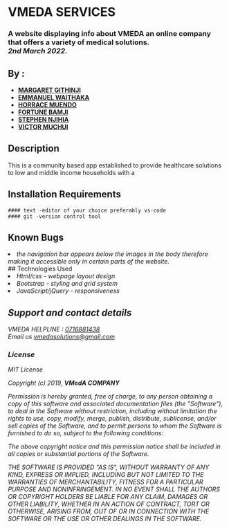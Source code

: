 # VMEDA SERVICES
### A website displaying info about VMEDA an online company that offers a variety of medical solutions.<br> <em>2nd March 2022.</em>
## By :

* [**MARGARET GITHINJI**](https://github.com/Maggielovesc/)
* [**EMMANUEL WAITHAKA**](https://github.com/EmmanuelWaithaka/)
* [**HORRACE MUENDO**](https://github.com/Horrace254/)
* [**FORTUNE BAMJI**](https://github.com/Forttim/Forttim)
* [**STEPHEN NJIHIA**](https://github.com/)
* [**VICTOR MUCHUI**](https://github.com/vmuchui/)


## Description
This is a community based app established to provide healthcare solutions to low and middle income households with a 
## Installation Requirements
    #### text -editor of your choice preferably vs-code
    #### git -version control tool

## Known Bugs
<li><em>the navigation bar appears below the images in the body therefore making it accessible only in certain parts of the website.</em></li>
## Technologies Used

<li><em>Html/css - webpage layout design<em></li>
<li><em>Bootstrap - styling and grid system<em></li>
<li><em>JavaScript/jQuery - responsiveness</em></li>

## Support and contact details
VMEDA HELPLINE : [0716881438]('call')<br>
Email us  [vmedasolutions@gmail.com](email)<br>

### License
*MIT License*

Copyright (c) 2019, **VMedA COMPANY**

Permission is hereby granted, free of charge, to any person obtaining a copy of this software and associated documentation files (the "Software"), to deal in the Software without restriction, including without limitation the rights to use, copy, modify, merge, publish, distribute, sublicense, and/or sell copies of the Software, and to permit persons to whom the Software is furnished to do so, subject to the following conditions:

The above copyright notice and this permission notice shall be included in all copies or substantial portions of the Software.

THE SOFTWARE IS PROVIDED "AS IS", WITHOUT WARRANTY OF ANY KIND, EXPRESS OR IMPLIED, INCLUDING BUT NOT LIMITED TO THE WARRANTIES OF MERCHANTABILITY, FITNESS FOR A PARTICULAR PURPOSE AND NONINFRINGEMENT. IN NO EVENT SHALL THE AUTHORS OR COPYRIGHT HOLDERS BE LIABLE FOR ANY CLAIM, DAMAGES OR OTHER LIABILITY, WHETHER IN AN ACTION OF CONTRACT, TORT OR OTHERWISE, ARISING FROM, OUT OF OR IN CONNECTION WITH THE SOFTWARE OR THE USE OR OTHER DEALINGS IN THE SOFTWARE.
  
